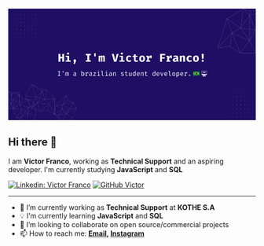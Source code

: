 ![Banner Image](https://github.com/victorsfranco/victorsfranco/blob/main/profile_readme.png)

## Hi there 👋

I am **Victor Franco**, working as **Technical Support** and an aspiring developer. I'm currently studying **JavaScript** and **SQL**

[![Linkedin: Victor Franco](https://img.shields.io/badge/-Victor%20Franco-blue?style=flat-square&logo=Linkedin&logoColor=white&link=https://linkedin.com/in/victorsfranco)](https://linkedin.com/in/victorsfranco)
[![GitHub Victor](https://img.shields.io/github/followers/victorsfranco?label=follow&style=social)](https://github.com/victorsfranco)

---

- 🔭 I’m currently working as **Technical Support** at **KOTHE S.A**
- 💡 I’m currently learning **JavaScript** and **SQL**
- 🤝 I’m looking to collaborate on open source/commercial projects
- 📫 How to reach me:
  **[Email](mailto:victorsfranco@outlook.com), [Instagram](https://www.instagram.com/victor.s.franco/)**
